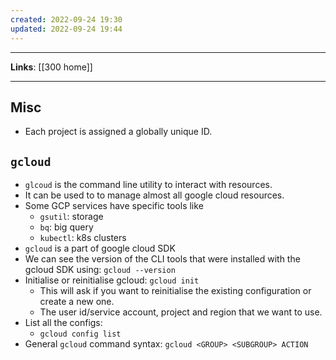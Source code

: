 ```yaml
---
created: 2022-09-24 19:30
updated: 2022-09-24 19:44
---
```

---
**Links**: [[300 home]]

---
## Misc
- Each project is assigned a globally unique ID.

## `gcloud`
- `glcoud` is the command line utility to interact with resources.
- It can be used to to manage almost all google cloud resources.
- Some GCP services have specific tools like 
	- `gsutil`: storage
	- `bq`: big query
	- `kubectl`: k8s clusters
- `gcloud` is a part of google cloud SDK
- We can see the version of the CLI tools that were installed with the gcloud SDK using: `gcloud --version`
- Initialise or reinitialise gcloud: `gcloud init`
	- This will ask if you want to reinitialise the existing configuration or create a new one.
	- The user id/service account, project and region that we want to use.
- List all the configs:
	- `gcloud config list`
- General `gcloud` command syntax: `gcloud <GROUP> <SUBGROUP> ACTION `